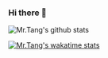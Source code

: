 ### Hi there 👋
![Mr.Tang's github stats](https://github-readme-stats.vercel.app/api?username=tangtang666&count_private=true&include_all_commits=true)

[![Mr.Tang's wakatime stats](https://github-readme-stats.vercel.app/api/wakatime?username=tangtang666)](https://github.com/anuraghazra/github-readme-stats)




<!--
**tangtang666/tangtang666** is a ✨ _special_ ✨ repository because its `README.md` (this file) appears on your GitHub profile.

Here are some ideas to get you started:

- 🔭 I’m currently working on ...
- 🌱 I’m currently learning ...
- 👯 I’m looking to collaborate on ...
- 🤔 I’m looking for help with ...
- 💬 Ask me about ...
- 📫 How to reach me: ...
- 😄 Pronouns: ...
- ⚡ Fun fact: ...
-->
